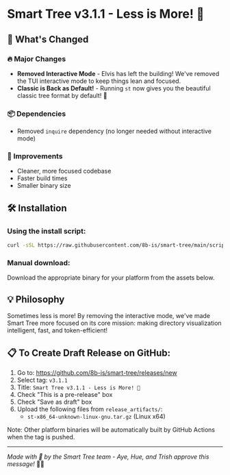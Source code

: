 # Smart Tree v3.1.1 - Less is More! 🎸

## 🎉 What's Changed

### 🔥 Major Changes
- **Removed Interactive Mode** - Elvis has left the building! We've removed the TUI interactive mode to keep things lean and focused.
- **Classic is Back as Default!** - Running `st` now gives you the beautiful classic tree format by default! 🌳

### 📦 Dependencies  
- Removed `inquire` dependency (no longer needed without interactive mode)

### 🚀 Improvements
- Cleaner, more focused codebase
- Faster build times  
- Smaller binary size

## 🛠️ Installation

### Using the install script:
```bash
curl -sSL https://raw.githubusercontent.com/8b-is/smart-tree/main/scripts/install.sh | bash
```

### Manual download:
Download the appropriate binary for your platform from the assets below.

## 💡 Philosophy
Sometimes less is more! By removing the interactive mode, we've made Smart Tree more focused on its core mission: making directory visualization intelligent, fast, and token-efficient!

## 📋 To Create Draft Release on GitHub:

1. Go to: https://github.com/8b-is/smart-tree/releases/new
2. Select tag: `v3.1.1` 
3. Title: `Smart Tree v3.1.1 - Less is More! 🎸`
4. Check "This is a pre-release" box
5. Check "Save as draft" box
6. Upload the following files from `release_artifacts/`:
   - `st-x86_64-unknown-linux-gnu.tar.gz` (Linux x64)
   
Note: Other platform binaries will be automatically built by GitHub Actions when the tag is pushed.

---
*Made with 💙 by the Smart Tree team - Aye, Hue, and Trish approve this message!* 🌳✨ 